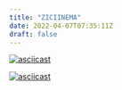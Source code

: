 ```yaml
---
title: "ZICIINEMA"
date: 2022-04-07T07:35:11Z
draft: false
---
```


[![asciicast](https://asciinema.org/a/472561.svg)](https://asciinema.org/a/472561)

[![asciicast](https://asciinema.org/a/459358.svg)](https://asciinema.org/a/459358)
